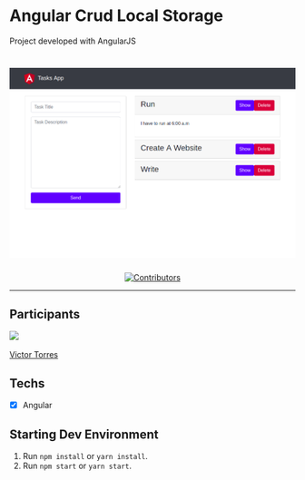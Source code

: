 # Angular Crud Local Storage
Project developed with AngularJS

<h1 align="center" >  
  <img src="/docs/screenshot.png" width="600"/>
</h1>

<p align="center">
  <a href="https://github.com/vtorres96/angular-crud-localstorage/graphs/contributors">
    <img src="https://img.shields.io/github/contributors/rocketseat-content/youtube-clone-twitch-app?color=%236633cc&logoColor=%236633cc&style=flat" alt="Contributors">
  </a>
</p>

<hr>

## Participants

[<img src="https://avatars3.githubusercontent.com/u/40577101?s=460&v=4" width="75px;"/>](https://github.com/vtorres96)

[Victor Torres](https://github.com/vtorres96)

## Techs

- [x] Angular

## Starting Dev Environment
1. Run `npm install` or `yarn install`.<br/>
2. Run `npm start` or `yarn start`.<br/>
